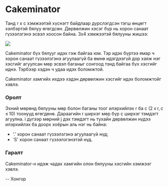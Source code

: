 Cakeminator
===========
Танд r x c хэмжээтэй хүснэгт байдлаар дүрслэгдсэн тэгш өнцөгт хэлбэртэй бялуу өгөгдсөн. Дөрвөлжин хэсэг бүр нь хорон санаат гүзээлзгэнэ эсвэл хоосон байна. 3x4 хэмжээтэй бялууны жишээ:

![][1]

Cakeminator бүх бялууг идэх гэж байгаа юм. Тэр идэх бүртээ ямар ч хорон санаат гүзээлзгэнэ агуулаагүй ба өмнө идэгдээгүй дор хаяж нэг хэсгийг агуулсан мөр эсвэл баганыг сонгоод тэнд байгаа бүх хэсгийг иднэ. Тэрбээр хэдэн ч удаа идэх боломжтой.

Cakeminator хамгийх ихдээ хэдэн дөрвөлжин хэсгийг идэх боломжтойг хэвлэ.

### Оролт
Эхний мөрөнд бялууны мөр болон баганы тоог илэрхийлэх r ба c (2 ≤ r, c ≤ 10) тоонууд өгөгдөнө. Дараагийн r ширхэг мөр бүр c ширхэг тэмдэгт агуулна. i дүгээр мөрний j дэх тэмдэгт нь тухайн дөрвөлжин нүдээ илэрхийлэх ба доорх хоёрын аль нэг нь байна:

* '.' хорон санаат гүзээлзгэнэ агуулаагүй нүд;
* 'S' хорон санаат гүзээлзгэнэтэй нүд.

### Гаралт
Cakeminator-н идэж чадах хамгийн олон бялууны хэсгийн хэмжээг хэвлэ.

[1]: http://espresso.codeforces.com/44de93c046c6f36542259b9101356e4bdb5ab288.png

-- Хонгор
